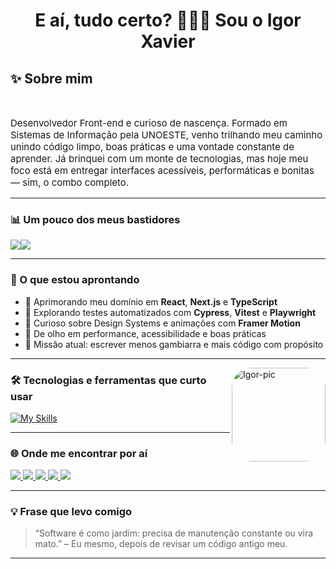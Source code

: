 <h1 align="center">E aí, tudo certo? 👨🏻‍💻 Sou o Igor Xavier</h1>

## ✨ Sobre mim

<div style="display: inline_block"><br>
  <p align="left" style="font-size: 15px;">
    Desenvolvedor Front-end e curioso de nascença. Formado em Sistemas de Informação pela UNOESTE, venho trilhando meu caminho unindo código limpo, boas práticas e uma vontade constante de aprender. Já brinquei com um monte de tecnologias, mas hoje meu foco está em entregar interfaces acessíveis, performáticas e bonitas — sim, o combo completo.
  </p>
</div>

---

### 📊 Um pouco dos meus bastidores

<div align="center" style="display: flex; flex-wrap: nowrap; align-items: center; ">
  <img
    src="https://github-stats-two-nu.vercel.app/api/top-langs/?username=igorxaviers&layout=compact&title_color=f0f0f0&icon_color=00ffb2&text_color=a7a7a7&bg_color=121212&border_color=108461"
  />
  <img
    src="https://github-stats-two-nu.vercel.app/api?username=igorxaviers&show_icons=true&title_color=f0f0f0&icon_color=00ffb2&text_color=a7a7a7&bg_color=121212&border_color=108461"
  />
</div>



---

### 🔎 O que estou aprontando

- 🚀 Aprimorando meu domínio em **React**, **Next.js** e **TypeScript**
- 🧪 Explorando testes automatizados com **Cypress**, **Vitest** e **Playwright**
- 🎨 Curioso sobre Design Systems e animações com **Framer Motion**
- 🧠 De olho em performance, acessibilidade e boas práticas
- 🎯 Missão atual: escrever menos gambiarra e mais código com propósito

---

<img align="right" alt="Igor-pic" height="150" style="width: 150px; object-fit: cover; border-radius: 32px;" src="https://github.com/user-attachments/assets/933ea6d6-7b23-4116-a17a-eaee6c91decc">

### 🛠️ Tecnologias e ferramentas que curto usar

[![My Skills](https://skillicons.dev/icons?i=react,next,ts,js,vue,html,css,scss,nodejs,prisma,mysql,mongodb,git,github,cypress,figma,docker,linux,vercel&perline=10)](https://skillicons.dev)

---

### 🌐 Onde me encontrar por aí

<div> 
  <a href="https://instagram.com/igorxavi_" target="_blank">
    <img src="https://img.shields.io/badge/-Instagram-%23E4405F?style=for-the-badge&logo=instagram&logoColor=white">
  </a>
  <a href="https://www.linkedin.com/in/igorxavierdasilva" target="_blank">
    <img src="https://img.shields.io/badge/-LinkedIn-%230077B5?style=for-the-badge&logo=linkedin&logoColor=white">
  </a>
  <a href="https://dev.to/igorxaviers" target="_blank">
    <img src="https://img.shields.io/badge/-Dev.to-0A0A0A?style=for-the-badge&logo=devdotto&logoColor=white">
  </a>
  <a href="mailto:igorxavier.ixds@gmail.com">
    <img src="https://img.shields.io/badge/-Gmail-%23333?style=for-the-badge&logo=gmail&logoColor=white">
  </a>
  <a href="https://stackoverflow.com/users/19383759" target="_blank">
    <img src="https://img.shields.io/badge/-StackOverflow-F48024?style=for-the-badge&logo=stackoverflow&logoColor=white">
  </a>
</div>

---

### 💡 Frase que levo comigo

> “Software é como jardim: precisa de manutenção constante ou vira mato.” – Eu mesmo, depois de revisar um código antigo meu.

---
